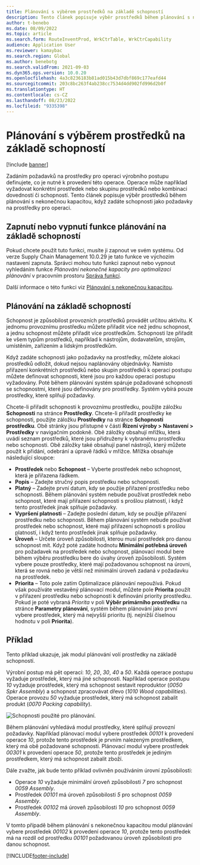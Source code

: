 ```yaml
---
title: Plánování s výběrem prostředků na základě schopností
description: Tento článek popisuje výběr prostředků během plánování s nekonečnou kapacitou, když zadáte schopnosti jako požadavky na prostředky pro operaci.
author: t-benebo
ms.date: 08/09/2022
ms.topic: article
ms.search.form: RouteInventProd, WrkCtrTable, WrkCtrCapability
audience: Application User
ms.reviewer: kamaybac
ms.search.region: Global
ms.author: benebotg
ms.search.validFrom: 2021-09-03
ms.dyn365.ops.version: 10.0.20
ms.openlocfilehash: 4a3c8236183b81ad015b43d7dbf869c177eafd44
ms.sourcegitcommit: 203c8bc263f4ab238cc7534d4dd902fd996d2b0f
ms.translationtype: HT
ms.contentlocale: cs-CZ
ms.lasthandoff: 08/23/2022
ms.locfileid: "9335398"
---
```

# <a name="scheduling-with-resource-selection-based-on-capability"></a>Plánování s výběrem prostředků na základě schopností

[!include [banner](../../includes/banner.md)]

Zadáním požadavků na prostředky pro operaci výrobního postupu definujete, co je nutné k provedení této operace. Operace může například vyžadovat konkrétní prostředek nebo skupinu prostředků nebo kombinaci dovedností či schopností. Tento článek popisuje výběr prostředků během plánování s nekonečnou kapacitou, když zadáte schopnosti jako požadavky na prostředky pro operaci.

## <a name="turn-the-capability-based-scheduling-feature-on-or-off"></a>Zapnutí nebo vypnutí funkce plánování na základě schopností

Pokud chcete použít tuto funkci, musíte ji zapnout ve svém systému. Od verze Supply Chain Management 10.0.29 je tato funkce ve výchozím nastavení zapnuta. Správci mohou tuto funkci zapnout nebo vypnout vyhledáním funkce *Plánování nekonečné kapacity pro optimalizaci plánování* v pracovním prostoru [Správa funkcí](../../../fin-ops-core/fin-ops/get-started/feature-management/feature-management-overview.md).

Další informace o této funkci viz [Plánování s nekonečnou kapacitou](infinite-capacity-planning.md).

## <a name="capability-based-scheduling"></a>Plánování na základě schopností

Schopnost je způsobilost provozních prostředků provádět určitou aktivitu. K jednomu provoznímu prostředku můžete přiřadit více než jednu schopnost, a jednu schopnost můžete přiřadit více prostředkům. Schopnosti lze přiřadit ke všem typům prostředků, například k nástrojům, dodavatelům, strojům, umístěním, zařízením a lidským prostředkům.

Když zadáte schopnosti jako požadavky na prostředky, můžete alokaci prostředků odložit, dokud nejsou naplánovány objednávky. Namísto přiřazení konkrétních prostředků nebo skupin prostředků k operaci postupu můžete definovat schopnosti, které jsou pro každou operaci postupu vyžadovány. Poté během plánování systém spáruje požadované schopnosti se schopnostmi, které jsou definovány pro prostředky. Systém vybírá pouze prostředky, které splňují požadavky.

Chcete-li přiřadit schopnosti k provoznímu prostředku, použijte záložku **Schopnosti** na stránce **Prostředky**. Chcete-li přiřadit prostředky ke schopnosti, použijte záložku **Prostředky** na stránce **Schopnosti prostředku**. Obě stránky jsou přístupné v části **Řízení výroby \> Nastavení \> Prostředky** v navigačním podokně. Obě záložky obsahují mřížku, která uvádí seznam prostředků, které jsou přidruženy k vybranému prostředku nebo schopnosti. Obě záložky také obsahují panel nástrojů, který můžete použít k přidání, odebrání a úpravě řádků v mřížce. Mřížka obsahuje následující sloupce:

- **Prostředek** nebo **Schopnost** – Vyberte prostředek nebo schopnost, která je přiřazena řádkem.
- **Popis** – Zadejte stručný popis prostředku nebo schopnosti.
- **Platný** – Zadejte první datum, kdy se použije přiřazení prostředku nebo schopnosti. Během plánování systém nebude používat prostředek nebo schopnost, které mají přiřazení schopnosti s prošlou platností, i když tento prostředek jinak splňuje požadavky.
- **Vypršení platnosti** – Zadejte poslední datum, kdy se použije přiřazení prostředku nebo schopnosti. Během plánování systém nebude používat prostředek nebo schopnost, které mají přiřazení schopnosti s prošlou platností, i když tento prostředek jinak splňuje požadavky.
- **Úroveň** – Určete úroveň způsobilosti, kterou musí prostředek pro danou schopnost mít. Když poté zadáte hodnotu **Minimální potřebná úroveň** pro požadavek na prostředek nebo schopnost, plánovací modul bere během výběru prostředku bere do úvahy úroveň způsobilosti. Systém vybere pouze prostředky, které mají požadovanou schopnost na úrovni, která se rovná nebo je větší než minimální úroveň zadaná v požadavku na prostředek.
- **Priorita** – Toto pole zatím Optimalizace plánování nepoužívá. Pokud však používáte vestavěný plánovací modul, můžete pole **Priorita** použít v přiřazení prostředku nebo schopnosti k definování priority prostředku. Pokud je poté vybraná *Priorita* v poli **Výběr primárního prostředku** na stránce **Parametry plánování**, systém během plánování jako první vybere prostředek, který má nejvyšší prioritu (tj. nejnižší číselnou hodnotu v poli **Priorita**).

## <a name="example"></a>Příklad

Tento příklad ukazuje, jak modul plánování volí prostředky na základě schopností.

Výrobní postup má pět operací: *10*, *20*, *30*, *40* a *50*. Každá operace postupu vyžaduje prostředek, který má jiné schopnosti. Například operace postupu *10* vyžaduje prostředek, který má schopnost sestavit reproduktor (*0050 Spkr Assembly*) a schopnost zpracovávat dřevo (*1010 Wood capabilities*). Operace provozu *50* vyžaduje prostředek, který má schopnost zabalit produkt (*0070 Packing capability*).

![Schopnosti použité pro plánování.](media/capability-based-scheduling.png "Schopnosti použité pro plánování.")

Během plánování vyhledává modul prostředky, které splňují provozní požadavky. Například plánovací modul vybere prostředek *00101* k provedení operace *10*, protože tento prostředek je prvním nalezeným prostředkem, který má obě požadované schopnosti. Plánovací modul vybere prostředek *00301* k provedení operace *50*, protože tento prostředek je jediným prostředkem, který má schopnost zabalit zboží.

Dále zvažte, jak bude tento příklad ovlivněn používáním úrovní způsobilosti:

- Operace *10* vyžaduje minimální úroveň způsobilosti *7* pro schopnost *0059 Assembly*.
- Prostředek *00101* má úroveň způsobilosti *5* pro schopnost *0059 Assembly*.
- Prostředek *00102* má úroveň způsobilosti *10* pro schopnost *0059 Assembly*.

V tomto případě během plánování s nekonečnou kapacitou modul plánování vybere prostředek *00102* k provedení operace *10*, protože tento prostředek má na rozdíl od prostředku *00101* požadovanou úroveň způsobilosti pro danou schopnost.

[!INCLUDE[footer-include](../../../includes/footer-banner.md)]

